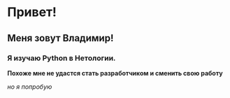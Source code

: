 # Привет!

## Меня зовут Владимир!

### Я изучаю Python в Нетологии.

**Похоже мне не удастся стать разработчиком и сменить свою работу**

_но я попробую_


